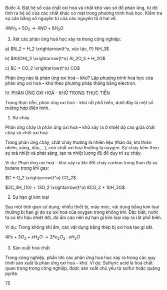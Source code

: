 Bước 4. Đặt hệ số của chất oxi hoá và chất khử vào sơ đồ phản ứng, từ đó tính ra hệ số của các chất khác có mặt trong phương trình hoá học. Kiểm tra sự cân bằng số nguyên tử của các nguyên tố ở hai vế.

$4NH_3 + 5O_2 \longrightarrow 4NO + 6H_2O$

3. Xét các phản ứng hoá học xảy ra trong công nghiệp:

a) $N_2 + H_2 \xrightarrow{t^o, xúc tác, P} NH_3$

b) $Al(OH)_3 \xrightarrow{t^o} Al_2O_3 + H_2O$

c) $C + CO_2 \xrightarrow{t^o} CO$

Phản ứng nào là phản ứng oxi hoá – khử? Lập phương trình hoá học của phản ứng oxi hoá – khử theo phương pháp thăng bằng electron.

IV. PHẢN ỨNG OXI HOÁ - KHỬ TRONG THỰC TIỄN

Trong thực tiễn, phản ứng oxi hoá – khử rất phổ biến, dưới đây là một số trường hợp điển hình.

1. Sự cháy

Phản ứng cháy là phản ứng oxi hoá – khử xảy ra ở nhiệt độ cao giữa chất cháy và chất oxi hoá.

Trong phản ứng cháy, chất cháy thường là nhiên liệu (than đá, khí thiên nhiên, xăng, dầu,...), còn chất oxi hoá thường là oxygen. Sự cháy kèm theo sự toả nhiệt và phát sáng, tạo ra nhiệt lượng đủ để duy trì sự cháy.

Ví dụ: Phản ứng oxi hoá – khử xảy ra khi đốt cháy carbon trong than đá và butane trong khí gas:

$C + O_2 \xrightarrow{t^o} CO_2$

$2C_4H_{10} + 13O_2 \xrightarrow{t^o} 8CO_2 + 10H_2O$

2. Sự hạn gỉ kim loại

Sau một thời gian sử dụng, nhiều thiết bị, máy móc, vật dụng bằng kim loại thường bị hạn gỉ do sự oxi hoá của oxygen trong không khí. Đặc biệt, nước ta có khí hậu nhiệt đới, độ ẩm cao nên sự hạn gỉ kim loại xảy ra rất phổ biến.

Ví dụ: Trong không khí ẩm, các vật dụng bằng thép bị oxi hoá tạo gỉ sắt.

$4Fe + 3O_2 + xH_2O \longrightarrow 2Fe_2O_3 \cdot xH_2O$

3. Sản xuất hoá chất

Trong công nghiệp, phần lớn các phản ứng hoá học xảy ra trong các quy trình sản xuất là phản ứng oxi hoá – khử. Ví dụ: Sulfuric acid là hoá chất quan trọng trong công nghiệp, được sản xuất chủ yếu từ sulfur hoặc quặng pyrite.

75